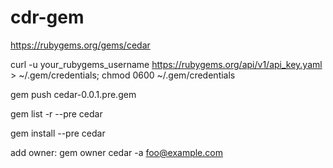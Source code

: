 # cdr-gem

https://rubygems.org/gems/cedar

curl -u your_rubygems_username https://rubygems.org/api/v1/api_key.yaml >
~/.gem/credentials; chmod 0600 ~/.gem/credentials

gem push cedar-0.0.1.pre.gem

gem list -r --pre cedar

gem install --pre cedar

add owner:
gem owner cedar -a foo@example.com
